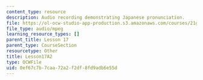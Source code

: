 ```yaml
---
content_type: resource
description: Audio recording demonstrating Japanese pronunciation.
file: https://ol-ocw-studio-app-production.s3.amazonaws.com/courses/21g-504-japanese-iv-spring-2009/0ef67c7b7caa72a2f2df8fd9adb6e55d_Lesson17A2.mp3
file_type: audio/mpeg
learning_resource_types: []
parent_title: Lesson 17
parent_type: CourseSection
resourcetype: Other
title: Lesson17A2
type: OCWFile
uid: 0ef67c7b-7caa-72a2-f2df-8fd9adb6e55d
---
```

